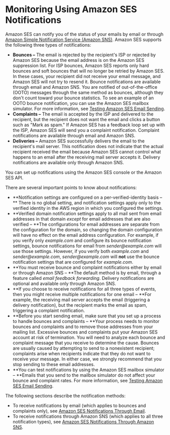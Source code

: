 # Monitoring Using Amazon SES Notifications<a name="monitor-sending-using-notifications"></a>

Amazon SES can notify you of the status of your emails by email or through [Amazon Simple Notification Service \(Amazon SNS\)](https://aws.amazon.com/sns)\. Amazon SES supports the following three types of notifications:
+ **Bounces –** The email is rejected by the recipient's ISP or rejected by Amazon SES because the email address is on the Amazon SES suppression list\. For ISP bounces, Amazon SES reports only hard bounces and soft bounces that will no longer be retried by Amazon SES\. In these cases, your recipient did not receive your email message, and Amazon SES will not try to resend it\. Bounce notifications are available through email and Amazon SNS\. You are notified of out\-of\-the\-office \(OOTO\) messages through the same method as bounces, although they don't count toward your bounce statistics\. To see an example of an OOTO bounce notification, you can use the Amazon SES mailbox simulator\. For more information, see [Testing Amazon SES Email Sending](mailbox-simulator.md)\.
+ **Complaints –** The email is accepted by the ISP and delivered to the recipient, but the recipient does not want the email and clicks a button such as "Mark as spam\." If Amazon SES has a feedback loop set up with the ISP, Amazon SES will send you a complaint notification\. Complaint notifications are available through email and Amazon SNS\.
+ **Deliveries –** Amazon SES successfully delivers the email to the recipient's mail server\. This notification does not indicate that the actual recipient received the email because Amazon SES cannot control what happens to an email after the receiving mail server accepts it\. Delivery notifications are available only through Amazon SNS\.

You can set up notifications using the Amazon SES console or the Amazon SES API\.

There are several important points to know about notifications:
+ **Notification settings are configured on a per\-verified\-identity basis – ** There is no global setting, and notification settings apply only to the verified identity in the AWS region in which you configured the settings\.
+ **Verified domain notification settings apply to all mail sent from email addresses in that domain *except* for email addresses that are also verified – **The configurations for email addresses are separate from the configuration for the domain, so changing the domain configuration will have no effect on the email address configuration\. For example, if you verify only *example\.com* and configure its bounce notification settings, bounce notifications for email from *sender@example\.com* will use those settings\. However, if you verify both *example\.com* and *sender@example\.com*, *sender@example\.com* will **not** use the bounce notification settings that are configured for *example\.com*\.
+ **You must receive bounce and complaint notifications either by email or through Amazon SNS – **The default method is by email, through a feature called *email feedback forwarding*\. Delivery notifications are optional and available only through Amazon SNS\. 
+ **If you choose to receive notifications for all three types of events, then you might receive multiple notifications for one email – **For example, the receiving mail server accepts the email \(triggering a delivery notification\), but the recipient marks the email as spam, triggering a complaint notification\.
+ **Before you start sending email, make sure that you set up a process to handle bounces and complaints – **Your process needs to monitor bounces and complaints and to remove those addresses from your mailing list\. Excessive bounces and complaints put your Amazon SES account at risk of termination\. You will need to analyze each bounce and complaint message that you receive to determine the cause\. Bounces are usually caused by attempting to send to a nonexistent recipient; complaints arise when recipients indicate that they do not want to receive your message\. In either case, we strongly recommend that you stop sending to these email addresses\.
+ **You can test notifications by using the Amazon SES mailbox simulator – **Emails that you send to the mailbox simulator do not affect your bounce and complaint rates\. For more information, see [Testing Amazon SES Email Sending](mailbox-simulator.md)\.

The following sections describe the notification methods:
+ To receive notifications by email \(which applies to bounces and complaints only\), see [Amazon SES Notifications Through Email](notifications-via-email.md)\.
+ To receive notifications through Amazon SNS \(which applies to all three notification types\), see [Amazon SES Notifications Through Amazon SNS](notifications-via-sns.md)\. 
